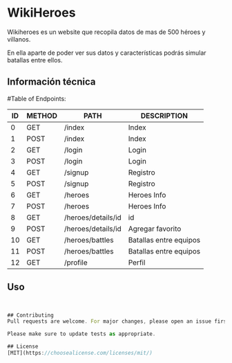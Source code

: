 # WikiHeroes

Wikiheroes es un website que recopila datos de mas de 500 héroes y villanos.

En ella aparte de poder ver sus datos y características podrás simular batallas entre ellos.

## Información técnica

#Table of Endpoints: 

| ID| METHOD|PATH|DESCRIPTION| 
| ----- | ---- | ---- | ---- |
| 0 | GET|/index | Index |
| 1 | POST|/index | Index |
| 2 | GET|/login | Login |
| 3 | POST|/login | Login |
| 4 | GET|/signup |  Registro
| 5 | POST|/signup |  Registro
| 6 | GET|/heroes | Heroes Info |
| 7 | POST|/heroes |Heroes Info |
| 8 | GET|/heroes/details/id | id |
| 9 | POST|/heroes/details/id | Agregar favorito |
| 10 | GET|/heroes/battles |Batallas entre equipos |
| 11 | POST|/heroes/battles |Batallas entre equipos |
| 12 | GET|/profile | Perfil  |


## Uso

```javascript


## Contributing
Pull requests are welcome. For major changes, please open an issue first to discuss what you would like to change.

Please make sure to update tests as appropriate.

## License
[MIT](https://choosealicense.com/licenses/mit/)
